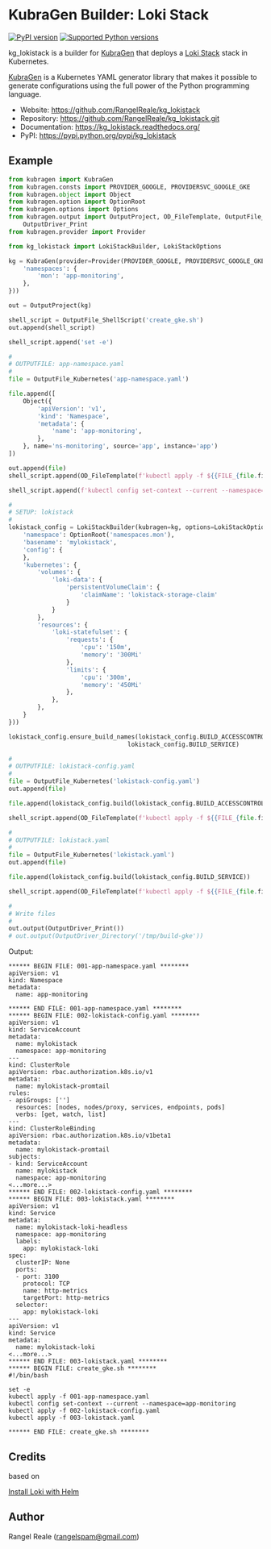 # KubraGen Builder: Loki Stack

[![PyPI version](https://img.shields.io/pypi/v/kg_lokistack.svg)](https://pypi.python.org/pypi/kg_lokistack/)
[![Supported Python versions](https://img.shields.io/pypi/pyversions/kg_lokistack.svg)](https://pypi.python.org/pypi/kg_lokistack/)

kg_lokistack is a builder for [KubraGen](https://github.com/RangelReale/kubragen) that deploys 
a [Loki Stack](https://grafana.com/oss/loki/) stack in Kubernetes.

[KubraGen](https://github.com/RangelReale/kubragen) is a Kubernetes YAML generator library that makes it possible to generate
configurations using the full power of the Python programming language.

* Website: https://github.com/RangelReale/kg_lokistack
* Repository: https://github.com/RangelReale/kg_lokistack.git
* Documentation: https://kg_lokistack.readthedocs.org/
* PyPI: https://pypi.python.org/pypi/kg_lokistack

## Example

```python
from kubragen import KubraGen
from kubragen.consts import PROVIDER_GOOGLE, PROVIDERSVC_GOOGLE_GKE
from kubragen.object import Object
from kubragen.option import OptionRoot
from kubragen.options import Options
from kubragen.output import OutputProject, OD_FileTemplate, OutputFile_ShellScript, OutputFile_Kubernetes, \
    OutputDriver_Print
from kubragen.provider import Provider

from kg_lokistack import LokiStackBuilder, LokiStackOptions

kg = KubraGen(provider=Provider(PROVIDER_GOOGLE, PROVIDERSVC_GOOGLE_GKE), options=Options({
    'namespaces': {
        'mon': 'app-monitoring',
    },
}))

out = OutputProject(kg)

shell_script = OutputFile_ShellScript('create_gke.sh')
out.append(shell_script)

shell_script.append('set -e')

#
# OUTPUTFILE: app-namespace.yaml
#
file = OutputFile_Kubernetes('app-namespace.yaml')

file.append([
    Object({
        'apiVersion': 'v1',
        'kind': 'Namespace',
        'metadata': {
            'name': 'app-monitoring',
        },
    }, name='ns-monitoring', source='app', instance='app')
])

out.append(file)
shell_script.append(OD_FileTemplate(f'kubectl apply -f ${{FILE_{file.fileid}}}'))

shell_script.append(f'kubectl config set-context --current --namespace=app-monitoring')

#
# SETUP: lokistack
#
lokistack_config = LokiStackBuilder(kubragen=kg, options=LokiStackOptions({
    'namespace': OptionRoot('namespaces.mon'),
    'basename': 'mylokistack',
    'config': {
    },
    'kubernetes': {
        'volumes': {
            'loki-data': {
                'persistentVolumeClaim': {
                    'claimName': 'lokistack-storage-claim'
                }
            }
        },
        'resources': {
            'loki-statefulset': {
                'requests': {
                    'cpu': '150m',
                    'memory': '300Mi'
                },
                'limits': {
                    'cpu': '300m',
                    'memory': '450Mi'
                },
            },
        },
    }
}))

lokistack_config.ensure_build_names(lokistack_config.BUILD_ACCESSCONTROL, lokistack_config.BUILD_CONFIG,
                                 lokistack_config.BUILD_SERVICE)

#
# OUTPUTFILE: lokistack-config.yaml
#
file = OutputFile_Kubernetes('lokistack-config.yaml')
out.append(file)

file.append(lokistack_config.build(lokistack_config.BUILD_ACCESSCONTROL, lokistack_config.BUILD_CONFIG))

shell_script.append(OD_FileTemplate(f'kubectl apply -f ${{FILE_{file.fileid}}}'))

#
# OUTPUTFILE: lokistack.yaml
#
file = OutputFile_Kubernetes('lokistack.yaml')
out.append(file)

file.append(lokistack_config.build(lokistack_config.BUILD_SERVICE))

shell_script.append(OD_FileTemplate(f'kubectl apply -f ${{FILE_{file.fileid}}}'))

#
# Write files
#
out.output(OutputDriver_Print())
# out.output(OutputDriver_Directory('/tmp/build-gke'))
```

Output:

```text
****** BEGIN FILE: 001-app-namespace.yaml ********
apiVersion: v1
kind: Namespace
metadata:
  name: app-monitoring

****** END FILE: 001-app-namespace.yaml ********
****** BEGIN FILE: 002-lokistack-config.yaml ********
apiVersion: v1
kind: ServiceAccount
metadata:
  name: mylokistack
  namespace: app-monitoring
---
kind: ClusterRole
apiVersion: rbac.authorization.k8s.io/v1
metadata:
  name: mylokistack-promtail
rules:
- apiGroups: ['']
  resources: [nodes, nodes/proxy, services, endpoints, pods]
  verbs: [get, watch, list]
---
kind: ClusterRoleBinding
apiVersion: rbac.authorization.k8s.io/v1beta1
metadata:
  name: mylokistack-promtail
subjects:
- kind: ServiceAccount
  name: mylokistack
  namespace: app-monitoring
<...more...>
****** END FILE: 002-lokistack-config.yaml ********
****** BEGIN FILE: 003-lokistack.yaml ********
apiVersion: v1
kind: Service
metadata:
  name: mylokistack-loki-headless
  namespace: app-monitoring
  labels:
    app: mylokistack-loki
spec:
  clusterIP: None
  ports:
  - port: 3100
    protocol: TCP
    name: http-metrics
    targetPort: http-metrics
  selector:
    app: mylokistack-loki
---
apiVersion: v1
kind: Service
metadata:
  name: mylokistack-loki
<...more...>
****** END FILE: 003-lokistack.yaml ********
****** BEGIN FILE: create_gke.sh ********
#!/bin/bash

set -e
kubectl apply -f 001-app-namespace.yaml
kubectl config set-context --current --namespace=app-monitoring
kubectl apply -f 002-lokistack-config.yaml
kubectl apply -f 003-lokistack.yaml

****** END FILE: create_gke.sh ********
```

## Credits

based on

[Install Loki with Helm](https://grafana.com/docs/loki/latest/installation/helm/)

## Author

Rangel Reale (rangelspam@gmail.com)
